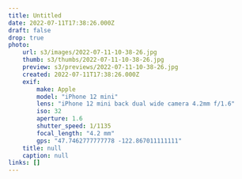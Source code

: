 ```yaml
---
title: Untitled
date: 2022-07-11T17:38:26.000Z
draft: false
drop: true
photo:
    url: s3/images/2022-07-11-10-38-26.jpg
    thumb: s3/thumbs/2022-07-11-10-38-26.jpg
    preview: s3/previews/2022-07-11-10-38-26.jpg
    created: 2022-07-11T17:38:26.000Z
    exif:
        make: Apple
        model: "iPhone 12 mini"
        lens: "iPhone 12 mini back dual wide camera 4.2mm f/1.6"
        iso: 32
        aperture: 1.6
        shutter_speed: 1/1135
        focal_length: "4.2 mm"
        gps: "47.7462777777778 -122.867011111111"
    title: null
    caption: null
links: []
---
```

